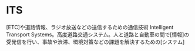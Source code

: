 # ITS
 [ETC]や道路情報、ラジオ放送などの送信するための通信技術
 Intelligent Transport Systems。高度道路交通システム。人と道路と自動車の間で[情報]の受発信を行い、事故や渋滞、環境対策などの課題を解決するための[システム]
